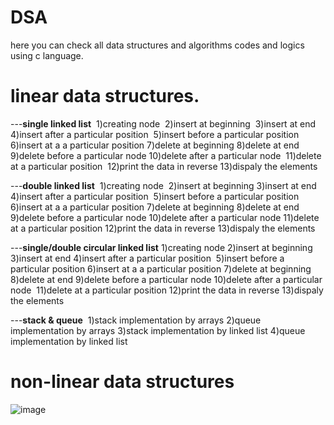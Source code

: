 # DSA
here you can check all data structures and algorithms codes and logics using c language.
# linear data structures.

---**single linked list**
‌  1)creating node 
‌  2)insert at beginning
‌  3)insert at end
  ‌4)insert after a particular position
‌  5)insert before a particular position
  ‌6)insert at a a particular position
  7)delete at beginning
  ‌8)delete at end
  ‌9)delete before a particular node
  10)delete after a particular node
‌  11)delete at a particular position
‌  12)print the data in reverse
  13)dispaly the elements

---**double linked list**
‌  1)creating node 
‌  2)insert at beginning
  3)insert at end
‌  4)insert after a particular position
‌  5)insert before a particular position
  6)insert at a a particular position
  ‌7)delete at beginning
  8)delete at end
  ‌9)delete before a particular node
  ‌10)delete after a particular node
  ‌11)delete at a particular position
  ‌12)print the data in reverse
  13)dispaly the elements

‌---**single/double circular linked list**
  1)creating node 
  ‌2)insert at beginning
  ‌3)insert at end
  ‌4)insert after a particular position
‌  5)insert before a particular position
  ‌6)insert at a a particular position
  7)delete at beginning
‌  8)delete at end
  ‌9)delete before a particular node
  ‌10)delete after a particular node
‌  11)delete at a particular position
  ‌12)print the data in reverse
  13)dispaly the elements

---**stack & queue**
‌  1)stack implementation by arrays
  ‌2)queue implementation by arrays
  ‌3)stack implementation by linked list
  ‌4)queue implementation by linked list


# non-linear data structures
![image](https://github.com/user-attachments/assets/256d01f0-dbf8-4a8e-82df-86d9255f789a)
